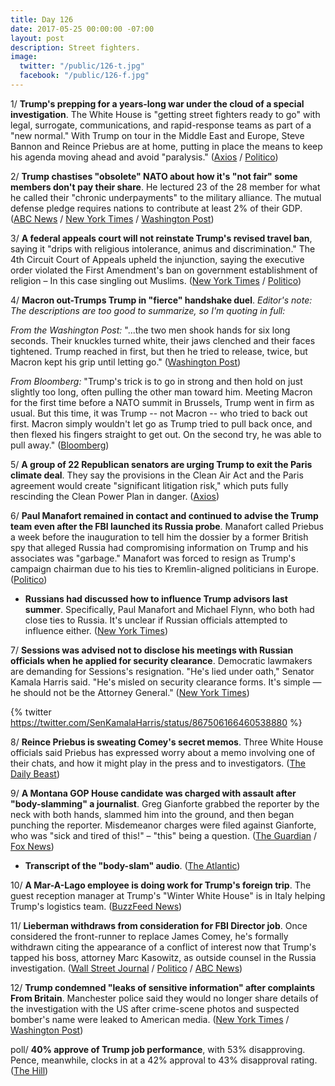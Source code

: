 ```yaml
---
title: Day 126
date: 2017-05-25 00:00:00 -07:00
layout: post
description: Street fighters.
image:
  twitter: "/public/126-t.jpg"
  facebook: "/public/126-f.jpg"
---
```


1/ **Trump's prepping for a years-long war under the cloud of a special investigation**. The White House is "getting street fighters ready to go" with legal, surrogate, communications, and rapid-response teams as part of a "new normal." With Trump on tour in the Middle East and Europe, Steve Bannon and Reince Priebus are at home, putting in place the means to keep his agenda moving ahead and avoid "paralysis." ([Axios](https://www.axios.com/trumps-street-fighters-2421476130.html) / [Politico](http://www.politico.com/story/2017/05/25/russia-white-house-staff-238802))

2/ **Trump chastises "obsolete" NATO about how it's "not fair" some members don't pay their share**. He lectured 23 of the 28 member for what he called their "chronic underpayments" to the military alliance. The mutual defense pledge requires nations to contribute at least 2% of their GDP. ([ABC News](http://abcnews.go.com/International/trump-blasts-nato-allies-paying-fair-share/story?id=47608155) / [New York Times](https://www.nytimes.com/2017/05/25/world/europe/donald-trump-eu-nato.html) / [Washington Post](https://www.washingtonpost.com/politics/trump-told-in-brussels-that-west-should-focus-on-values-not-only-interests/2017/05/25/7aa1865c-40cd-11e7-9869-bac8b446820a_story.html))

3/ **A federal appeals court will not reinstate Trump's revised travel ban**, saying it "drips with religious intolerance, animus and discrimination." The 4th Circuit Court of Appeals upheld the injunction, saying the executive order violated the First Amendment's ban on government establishment of religion – In this case singling out Muslims. ([New York Times](https://www.nytimes.com/2017/05/25/us/politics/trump-travel-ban-blocked.html) / [Politico](http://www.politico.com/story/2017/05/25/appeals-court-keeps-block-on-revised-trump-travel-ban-238834))

4/ **Macron out-Trumps Trump in "fierce" handshake duel**. _Editor's note: The descriptions are too good to summarize, so I'm quoting in full:_

_From the Washington Post:_ "...the two men shook hands for six long seconds. Their knuckles turned white, their jaws clenched and their faces tightened. Trump reached in first, but then he tried to release, twice, but Macron kept his grip until letting go." ([Washington Post](https://www.washingtonpost.com/news/post-politics/wp/2017/05/25/trump-and-french-president-macron-get-to-know-each-other-with-a-fierce-handshake/))

_From Bloomberg:_ "Trump's trick is to go in strong and then hold on just slightly too long, often pulling the other man toward him. Meeting Macron for the first time before a NATO summit in Brussels, Trump went in firm as usual. But this time, it was Trump -- not Macron -- who tried to back out first. Macron simply wouldn't let go as Trump tried to pull back once, and then flexed his fingers straight to get out. On the second try, he was able to pull away." ([Bloomberg](https://www.bloomberg.com/politics/articles/2017-05-25/macron-out-trumps-trump-in-handshake-duel-before-nato-summit))

5/ **A group of 22 Republican senators are urging Trump to exit the Paris climate deal**. They say the provisions in the Clean Air Act and the Paris agreement would create "significant litigation risk," which puts fully rescinding the Clean Power Plan in danger. ([Axios](https://www.axios.com/scoop-top-republican-senators-urge-trump-to-exit-paris-climate-deal-2421530161.html))

6/ **Paul Manafort remained in contact and continued to advise the Trump team even after the FBI launched its Russia probe**. Manafort called Priebus a week before the inauguration to tell him the dossier by a former British spy that alleged Russia had compromising information on Trump and his associates was "garbage." Manafort was forced to resign as Trump's campaign chairman due to his ties to Kremlin-aligned politicians in Europe. ([Politico](http://www.politico.com/story/2017/05/25/manafort-trump-russia-advise-238803))

* **Russians had discussed how to influence Trump advisors last summer**. Specifically, Paul Manafort and Michael Flynn, who both had close ties to Russia. It's unclear if Russian officials attempted to influence either. ([New York Times](https://www.nytimes.com/2017/05/24/us/politics/russia-trump-manafort-flynn.html))

7/ **Sessions was advised not to disclose his meetings with Russian officials when he applied for security clearance**. Democratic lawmakers are demanding for Sessions's resignation. "He's lied under oath," Senator Kamala Harris said. "He's misled on security clearance forms. It's simple — he should not be the Attorney General." ([New York Times](https://www.nytimes.com/2017/05/24/us/politics/jeff-sessions-russia.html))

{% twitter https://twitter.com/SenKamalaHarris/status/867506166460538880 %}

8/ **Reince Priebus is sweating Comey's secret memos**. Three White House officials said Priebus has expressed worry about a memo involving one of their chats, and how it might play in the press and to investigators. ([The Daily Beast](http://www.thedailybeast.com/articles/2017/05/24/reince-priebus-sweating-secret-comey-memos-white-house-sources-say))

9/ **A Montana GOP House candidate was charged with assault after "body-slamming" a journalist**. Greg Gianforte grabbed the reporter by the neck with both hands, slammed him into the ground, and then began punching the reporter. Misdemeanor charges were filed against Gianforte, who was "sick and tired of this!" – "this" being a question. ([The Guardian](https://www.theguardian.com/us-news/2017/may/24/greg-gianforte-bodyslams-reporter-ben-jacobs-montana) / [Fox News](http://www.foxnews.com/politics/2017/05/24/greg-gianforte-fox-news-team-witnesses-gop-house-candidate-body-slam-reporter.html))

* **Transcript of the "body-slam" audio**. ([The Atlantic](https://www.theatlantic.com/technology/archive/2017/05/a-transcript-of-the-greg-gianforte-body-slam-audio/528102/))

10/ **A Mar-A-Lago employee is doing work for Trump's foreign trip**. The guest reception manager at Trump's "Winter White House" is in Italy helping Trump's logistics team. ([BuzzFeed News](https://www.buzzfeed.com/tariniparti/a-top-mar-a-lago-employee-is-quietly-doing-government-work))

11/ **Lieberman withdraws from consideration for FBI Director job**. Once considered the front-runner to replace James Comey, he's formally withdrawn citing the appearance of a conflict of interest now that Trump's tapped his boss, attorney Marc Kasowitz, as outside counsel in the Russia investigation. ([Wall Street Journal](https://blogs.wsj.com/washwire/2017/05/25/lieberman-withdraws-from-consideration-as-fbi-director-citing-appearance-of-conflict-of-interest/?mod=e2twp) / [Politico](http://www.politico.com/story/2017/05/25/joe-lieberman-withdraws-trump-fbi-director-238824) / [ABC News](http://abcnews.go.com/Politics/joe-lieberman-takes-running-fbi-director-citing-conflict/story?id=47607430))

12/ **Trump condemned "leaks of sensitive information" after complaints From Britain**. Manchester police said they would no longer share details of the investigation with the US after crime-scene photos and suspected bomber's name were leaked to American media. ([New York Times](https://www.nytimes.com/2017/05/25/world/europe/trump-may-leaks-manchester.html) / [Washington Post](https://www.washingtonpost.com/world/british-outrage-over-alleged-us-leaks-in-the-manchester-bomb-investigation/2017/05/25/f21349e2-4b0b-4afd-ba06-333621cfa634_story.html))

poll/ **40% approve of Trump job performance**, with 53% disapproving. Pence, meanwhile, clocks in at a 42%  approval to 43% disapproval rating. ([The Hill](http://thehill.com/homenews/administration/335083-poll-trump-and-pence-approval-ratings-drop-to-historic-lows))
